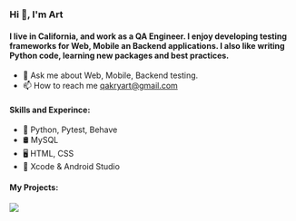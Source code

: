 ### Hi 👋, I'm Art
#### I live in California, and work as a QA Engineer. I enjoy developing testing frameworks for Web, Mobile an Backend applications. I also like writing Python code, learning new packages and best practices.

- 💬 Ask me about Web, Mobile, Backend testing.
- 📫 How to reach me qakryart@gmail.com


#### Skills and Experince:
* 🐍 Python, Pytest, Behave
* 🛢️ MySQL
* 🖥️ HTML, CSS
* 📱 Xcode & Android Studio

#### My Projects:

<img src = "https://media.giphy.com/media/Ai6cYaZ0RruKJyxYsj/giphy.gif">
